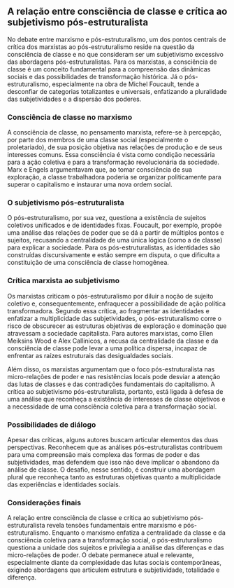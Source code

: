 
## A relação entre consciência de classe e crítica ao subjetivismo pós-estruturalista

No debate entre marxismo e pós-estruturalismo, um dos pontos centrais de crítica dos marxistas ao pós-estruturalismo reside na questão da consciência de classe e no que consideram ser um subjetivismo excessivo das abordagens pós-estruturalistas. Para os marxistas, a consciência de classe é um conceito fundamental para a compreensão das dinâmicas sociais e das possibilidades de transformação histórica. Já o pós-estruturalismo, especialmente na obra de Michel Foucault, tende a desconfiar de categorias totalizantes e universais, enfatizando a pluralidade das subjetividades e a dispersão dos poderes.

### Consciência de classe no marxismo

A consciência de classe, no pensamento marxista, refere-se à percepção, por parte dos membros de uma classe social (especialmente o proletariado), de sua posição objetiva nas relações de produção e de seus interesses comuns. Essa consciência é vista como condição necessária para a ação coletiva e para a transformação revolucionária da sociedade. Marx e Engels argumentavam que, ao tomar consciência de sua exploração, a classe trabalhadora poderia se organizar politicamente para superar o capitalismo e instaurar uma nova ordem social.

### O subjetivismo pós-estruturalista

O pós-estruturalismo, por sua vez, questiona a existência de sujeitos coletivos unificados e de identidades fixas. Foucault, por exemplo, propõe uma análise das relações de poder que se dá a partir de múltiplos pontos e sujeitos, recusando a centralidade de uma única lógica (como a de classe) para explicar a sociedade. Para os pós-estruturalistas, as identidades são construídas discursivamente e estão sempre em disputa, o que dificulta a constituição de uma consciência de classe homogênea.

### Crítica marxista ao subjetivismo

Os marxistas criticam o pós-estruturalismo por diluir a noção de sujeito coletivo e, consequentemente, enfraquecer a possibilidade de ação política transformadora. Segundo essa crítica, ao fragmentar as identidades e enfatizar a multiplicidade das subjetividades, o pós-estruturalismo corre o risco de obscurecer as estruturas objetivas de exploração e dominação que atravessam a sociedade capitalista. Para autores marxistas, como Ellen Meiksins Wood e Alex Callinicos, a recusa da centralidade da classe e da consciência de classe pode levar a uma política dispersa, incapaz de enfrentar as raízes estruturais das desigualdades sociais.

Além disso, os marxistas argumentam que o foco pós-estruturalista nas micro-relações de poder e nas resistências locais pode desviar a atenção das lutas de classes e das contradições fundamentais do capitalismo. A crítica ao subjetivismo pós-estruturalista, portanto, está ligada à defesa de uma análise que reconheça a existência de interesses de classe objetivos e a necessidade de uma consciência coletiva para a transformação social.

### Possibilidades de diálogo

Apesar das críticas, alguns autores buscam articular elementos das duas perspectivas. Reconhecem que as análises pós-estruturalistas contribuem para uma compreensão mais complexa das formas de poder e das subjetividades, mas defendem que isso não deve implicar o abandono da análise de classe. O desafio, nesse sentido, é construir uma abordagem plural que reconheça tanto as estruturas objetivas quanto a multiplicidade das experiências e identidades sociais.

### Considerações finais

A relação entre consciência de classe e crítica ao subjetivismo pós-estruturalista revela tensões fundamentais entre marxismo e pós-estruturalismo. Enquanto o marxismo enfatiza a centralidade da classe e da consciência coletiva para a transformação social, o pós-estruturalismo questiona a unidade dos sujeitos e privilegia a análise das diferenças e das micro-relações de poder. O debate permanece atual e relevante, especialmente diante da complexidade das lutas sociais contemporâneas, exigindo abordagens que articulem estrutura e subjetividade, totalidade e diferença.
```
